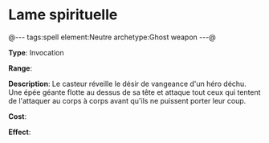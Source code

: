 # Lame spirituelle

@---
tags:spell
element:Neutre
archetype:Ghost weapon
---@

**Type**:
Invocation

**Range**:

**Description**:
Le casteur réveille le désir de vangeance d'un héro déchu. Une épée géante flotte au dessus de sa tête et attaque tout ceux qui tentent de l'attaquer au corps à corps avant qu'ils ne puissent porter leur coup.

**Cost**:

**Effect**:
